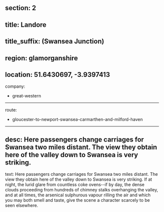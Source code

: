 section: 2
----
title: Landore
----
title_suffix: (Swansea Junction)
----
region: glamorganshire
----
location: 51.6430697, -3.9397413
----
company:
- great-western
----
route:
- gloucester-to-newport-swansea-carmarthen-and-milford-haven
----
desc: Here passengers change carriages for Swansea two miles distant. The view they obtain here of the valley down to Swansea is very striking.
----
text: Here passengers change carriages for Swansea two miles distant. The view they obtain here of the valley down to Swansea is very striking. If at night, the lurid glare from countless coke ovens--if by day, the dense clouds proceeding from hundreds of chimney stalks overhanging the valley, and at all times, the arsenical sulphurous vapour rilling the air and which you may both smell and taste, give the scene a character scarcely to be seen elsewhere.
